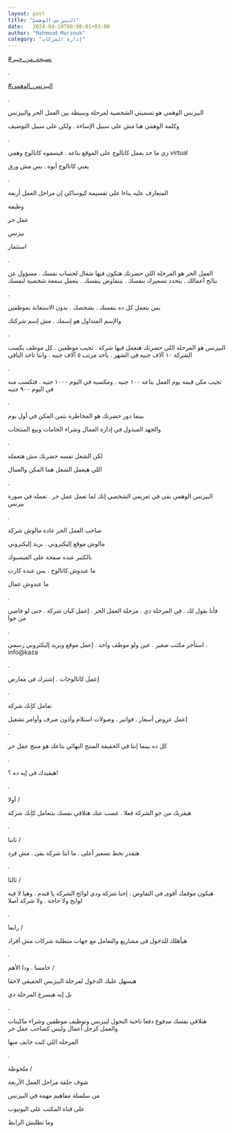 ```yaml
---
layout: post
title: "البيزنس الوهميّ"
date:   2024-04-10T00:00:01+03:00
author: "Mahmoud Marzouk"
category: "إدارة الشركات"
---
```



[<u>\#نصيحة\_من\_خبير</u>](https://www.facebook.com/hashtag/%D9%86%D8%B5%D9%8A%D8%AD%D8%A9_%D9%85%D9%86_%D8%AE%D8%A8%D9%8A%D8%B1?__eep__=6&__cft__%5b0%5d=AZU7ghjAAId4Tb7mXXKu_x-mbGTC7paoEVL2bApT-n7pKh10eK6FEUwE55gb5Ewd1NsepAqGseTwwjTnOFwcxz8oBCmnmmIXSalWDjK-pKcI9f4uE4YT0Rg3cCfabWZkj5q06g2pGWiYIMljxfXSnC09vPIXQm2Ex9FXVt-vGb1umQ&__tn__=*NK-R)

.

[<u>\#البيزنس\_الوهمي</u>](https://www.facebook.com/hashtag/%D8%A7%D9%84%D8%A8%D9%8A%D8%B2%D9%86%D8%B3_%D8%A7%D9%84%D9%88%D9%87%D9%85%D9%8A?__eep__=6&__cft__%5b0%5d=AZU7ghjAAId4Tb7mXXKu_x-mbGTC7paoEVL2bApT-n7pKh10eK6FEUwE55gb5Ewd1NsepAqGseTwwjTnOFwcxz8oBCmnmmIXSalWDjK-pKcI9f4uE4YT0Rg3cCfabWZkj5q06g2pGWiYIMljxfXSnC09vPIXQm2Ex9FXVt-vGb1umQ&__tn__=*NK-R)

.

البيزنس الوهمي هو تسميتي الشخصية لمرحلة وسيطة بين العمل
الحر والبيزنس

وكلمة الوهمي هنا مش على سبيل الإساءة . ولكن على سبيل
التوصيف

.

زي ما حد يعمل كاتالوج على الموقع بتاعه . فيسموه كاتالوج
وهمي virtual

يعني كاتالوج أيوه . بس مش ورق

.

المتعارف عليه بناءا على تقسيمة كيوساكي إن مراحل العمل
أربعة

وظيفة

عمل حر

بيزنس

استثمار

.

العمل الحر هو المرحلة اللي حضرتك هتكون فيها شغال لحساب
نفسك . مسؤول عن نتائج أعمالك . بتحدد تسعيرك بنفسك . بتتفاوض بنفسك .
بتعمل سمعة شخصية لنفسك

.

بس بتعمل كل ده بنفسك . بشخصك . بدون الاستعانة
بموظفين

والإسم المتداول هو إسمك . مش إسم شركتك

.

البيزنس هو المرحلة اللي حضرتك هتعمل فيها شركة . تجيب
موظفين . كل موظف يكسب الشركة ١٠ آلاف جنيه في الشهر . ياخد مرتب ٥ آلاف
جنيه . وانتا تاخد الباقي

.

تجيب مكن قيمة يوم العمل بتاعه ١٠٠ جنيه . ومكسبه في اليوم
١٠٠٠ جنيه . فتكسب منه في اليوم ٩٠٠ جنيه

.

بينما دور حضرتك هو المخاطرة بثمن المكن في أول يوم

والجهد المبذول في إدارة العمال وشراء الخامات وبيع
المنتجات

.

لكن الشغل نفسه حضرتك مش هتعمله

اللي هيعمل الشغل هما المكن والعمال

.

البيزنس الوهمي بقى في تعريفي الشخصي إنك لما تعمل عمل حر
. تعمله في صورة بيزنس

.

صاحب العمل الحر عادة مالوش شركة

مالوش موقع إليكتروني . بريد إليكتروني

بالكتير عنده صفحة على الفيسبوك

ما عندوش كاتالوج . بس عنده كارت

ما عندوش عمال

.

فأنا بقول لك . في المرحلة دي . مرحلة العمل الحر . إعمل
كيان شركة . حتى لو فاضي من جوا

.

استأجر مكتب صغير . عين ولو موظف واحد . إعمل موقع وبريد
إليكتروني رسمي . info@kaza

.

إعمل كاتالوجات . إشترك في معارض

.

تعامل كإنك شركة

إعمل عروض أسعار . فواتير . وصولات استلام وأذون صرف
وأوامر تشغيل

.

كل ده بينما إنتا في الحقيقة المنتج النهائي بتاعك هو منتج
عمل حر

.

هيفيدك في إيه ده ؟!

.

أولا /

هيقربك من جو الشركة فعلا . غصب عنك هتلاقي نفسك بتتعامل
كإنك شركة

.

ثانيا /

هتقدر تحط تسعير أعلى . ما انتا شركة بقى . مش فرد

.

ثالثا /

هيكون موقفك أقوى في التفاوض . إحنا شركة ودي لوائح الشركة
يا فندم . وهيا لا فيه لوايح ولا حاجة . ولا شركة أصلا

.

رابعا /

هيأهلك للدخول في مشاريع والتعامل مع جهات متطلبة شركات مش
أفراد

.

خامسا . ودا الأهم /

هيسهل عليك الدخول لمرحلة البيزنس الحقيقي لاحقا

بل إنه هيسرع المرحلة دي

.

هتلاقي نفسك مدفوع دفعا ناحية التحول لبيزنس وتوظيف موظفين
وشراء ماكينات والعمل كرجل أعمال وليس كصاحب عمل حر

المرحلة اللي كنت خايف منها

.

ملحوظة /

شوف حلقة مراحل العمل الأربعة

من سلسلة مفاهيم مهمة في البيزنس

على قناة المكتب على اليوتيوب

وما تطلبش الرابط
